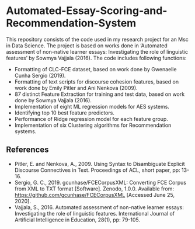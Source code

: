 # Automated-Essay-Scoring-and-Recommendation-System
This repository consists of the code used in my research project for an Msc in Data Science. The project is based on works done in ‘Automated assessment of non-native learner essays: Investigating the role of linguistic features’ by Sowmya Vajjala (2016). The code includes following functions:
- Formatting of CLC-FCE dataset, based on work done by Gwenaelle Cunha Sergio (2019).
- Formatting of text scripts for discourse cohesion features, based on work done by Emily Pitler and Ani Nenkova (2009).
- 87 distinct Feature Extraction for training and test data, based on work done by Sowmya Vajjala (2016).
- Implementation of eight ML regression models for AES systems.
- Identifying top 10 best feature predictors.
- Performance of Ridge regression model for each feature group.
- Implementation of six Clustering algorithms for Recommendation systems.

## References
- Pitler, E. and Nenkova, A., 2009. Using Syntax to Disambiguate Explicit Discourse Connectives in Text. Proceedings of ACL, short paper, pp: 13-16.
- Sergio, G. C., 2019. gcunhase/FCECorpusXML: Converting FCE Corpus from XML to TXT format [Software]. Zenodo, 1.0.0. Available from: https://github.com/gcunhase/FCECorpusXML [Accessed June 25, 2020].
- Vajjala, S., 2016. Automated assessment of non-native learner essays: Investigating the role of linguistic features. International Journal of Artificial Intelligence in Education, 28(1), pp: 79-105.
